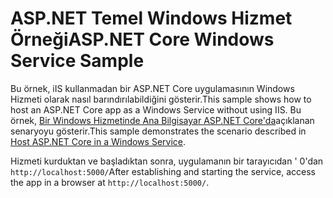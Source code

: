 # <a name="aspnet-core-windows-service-sample"></a><span data-ttu-id="43f7b-101">ASP.NET Temel Windows Hizmet Örneği</span><span class="sxs-lookup"><span data-stu-id="43f7b-101">ASP.NET Core Windows Service Sample</span></span>

<span data-ttu-id="43f7b-102">Bu örnek, iIS kullanmadan bir ASP.NET Core uygulamasının Windows Hizmeti olarak nasıl barındırılabildiğini gösterir.</span><span class="sxs-lookup"><span data-stu-id="43f7b-102">This sample shows how to host an ASP.NET Core app as a Windows Service without using IIS.</span></span> <span data-ttu-id="43f7b-103">Bu örnek, [Bir Windows Hizmetinde Ana Bilgisayar ASP.NET Core'da](https://docs.microsoft.com/aspnet/core/host-and-deploy/windows-service)açıklanan senaryoyu gösterir.</span><span class="sxs-lookup"><span data-stu-id="43f7b-103">This sample demonstrates the scenario described in [Host ASP.NET Core in a Windows Service](https://docs.microsoft.com/aspnet/core/host-and-deploy/windows-service).</span></span>

<span data-ttu-id="43f7b-104">Hizmeti kurduktan ve başladıktan sonra, uygulamanın bir tarayıcıdan ' 0'dan `http://localhost:5000/`</span><span class="sxs-lookup"><span data-stu-id="43f7b-104">After establishing and starting the service, access the app in a browser at `http://localhost:5000/`.</span></span>
